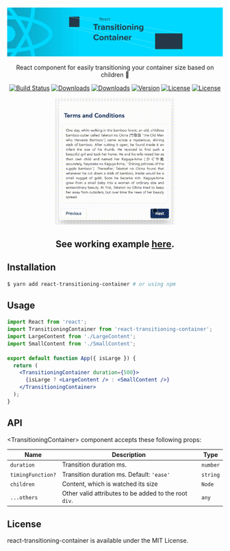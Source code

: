 <p align="center"><a href="https://albertlucianto.github.io/react-transitioning-container" target="_blank" rel="noopener noreferrer"><img width="800" src="./web/assets/react-transitioning-container-header.jpg" alt="React Transitioning Container"></a></p>

<p align="center">React component for easily transitioning your container size based on children 🎁</p>

<p align="center">
<a href="https://travis-ci.org/AlbertLucianto/react-transitioning-container"><img src="https://travis-ci.org/AlbertLucianto/react-transitioning-container.svg?branch=master" alt="Build Status"></a>
<a href="https://npmcharts.com/compare/react-transitioning-container?minimal=true"><img src="https://img.shields.io/npm/dm/react-transitioning-container.svg" alt="Downloads"></a>
<a href="https://npmcharts.com/compare/react-transitioning-container?minimal=true"><img src="https://img.shields.io/npm/dt/react-transitioning-container.svg" alt="Downloads"></a>
<a href="https://www.npmjs.com/package/react-transitioning-container"><img src="https://img.shields.io/npm/v/react-transitioning-container.svg" alt="Version"></a>
<a href="https://www.npmjs.com/package/react-transitioning-container"><img src="https://img.shields.io/npm/l/react-transitioning-container.svg" alt="License"></a>
<a href="http://makeapullrequest.com"><img src="https://img.shields.io/badge/PRs-welcome-brightgreen.svg?style=flat-square)" alt="License"></a>
</p>

<p align="center"><a href="https://albertlucianto.github.io/react-transitioning-container" target="_blank" rel="noopener noreferrer"><img width="280" src="./web/assets/demo.gif" alt="React Transitioning Container"></a></p>

<h2 align="center">See working example <a href="https://albertlucianto.github.io/react-transitioning-container" target="_blank" rel="noopener noreferrer">here</a>.</h2>

## Installation

```bash
$ yarn add react-transitioning-container # or using npm
```

## Usage

```jsx
import React from 'react';
import TransitioningContainer from 'react-transitioning-container';
import LargeContent from './LargeContent';
import SmallContent from './SmallContent';

export default function App({ isLarge }) {
  return (
    <TransitioningContainer duration={500}>
      {isLarge ? <LargeContent /> : <SmallContent />}
    </TransitioningContainer>
  );
}
```

## API

&lt;TransitioningContainer> component accepts these following props:

Name         | Description | Type
-------------|-----------|-----------
`duration` | Transition duration ms. | `number`
`timingFunction?` | Transition duration ms. Default: `'ease'` | `string`
`children` | Content, which is watched its size | `Node`
`...others` | Other valid attributes to be added to the root `div`. | `any`

## License

react-transitioning-container is available under the MIT License.
